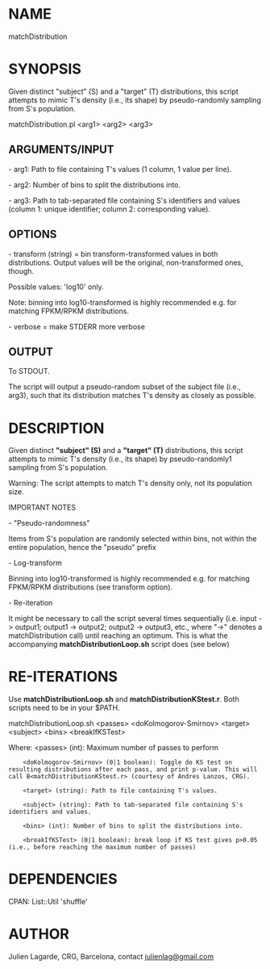 # NAME

matchDistribution

# SYNOPSIS

Given distinct "subject" (S) and a "target" (T) distributions, this script attempts to mimic T's density (i.e., its shape) by pseudo-randomly sampling from S's population.

matchDistribution.pl <OPTIONS> &lt;arg1> &lt;arg2> &lt;arg3>

## ARGUMENTS/INPUT

\- arg1: Path to file containing T's values (1 column, 1 value per line).

\- arg2: Number of bins to split the distributions into.

\- arg3: Path to tab-separated file containing S's identifiers and values (column 1: unique identifier; column 2: corresponding value).

## OPTIONS

\- transform (string)
    = bin transform-transformed values in both distributions. Output values will be the original, non-transformed ones, though.

Possible values: 'log10' only.

Note: binning into log10-transformed is highly recommended e.g. for matching FPKM/RPKM distributions.

\- verbose
	= make STDERR more verbose

## OUTPUT

To STDOUT.

The script will output a pseudo-random subset of the subject file (i.e., arg3), such that its distribution matches T's density as closely as possible.

# DESCRIPTION

Given distinct **"subject" (S)** and a **"target" (T)** distributions, this script attempts to mimic T's density (i.e., its shape) by pseudo-randomly1 sampling from S's population.

Warning: The script attempts to match T's density only, not its population size.

IMPORTANT NOTES

\- "Pseudo-randomness"

Items from S's population are randomly selected within bins, not within the entire population, hence the "pseudo" prefix

\- Log-transform

Binning into log10-transformed is highly recommended e.g. for matching FPKM/RPKM distributions (see transform option).

\- Re-iteration

It might be necessary to call the script several times sequentially (i.e. input -> output1; output1 -> output2; output2 -> output3, etc., where "->" denotes a matchDistribution call) until reaching an optimum.
This is what the accompanying **matchDistributionLoop.sh** script does (see below)

# RE-ITERATIONS

Use **matchDistributionLoop.sh** and **matchDistributionKStest.r**. Both scripts need to be in your $PATH.

matchDistributionLoop.sh &lt;passes> &lt;doKolmogorov-Smirnov> &lt;target> &lt;subject> &lt;bins> &lt;breakIfKSTest>

Where:
	&lt;passes> (int): Maximum number of passes to perform

        <doKolmogorov-Smirnov> (0|1 boolean): Toggle do KS test on resulting distributions after each pass, and print p-value. This will call B<matchDistributionKStest.r> (courtesy of Andres Lanzos, CRG).

        <target> (string): Path to file containing T's values.

        <subject> (string): Path to tab-separated file containing S's identifiers and values.

        <bins> (int): Number of bins to split the distributions into.

        <breakIfKSTest> (0|1 boolean): break loop if KS test gives p>0.05 (i.e., before reaching the maximum number of passes)

# DEPENDENCIES

CPAN: List::Util 'shuffle'

# AUTHOR

Julien Lagarde, CRG, Barcelona, contact julienlag@gmail.com
